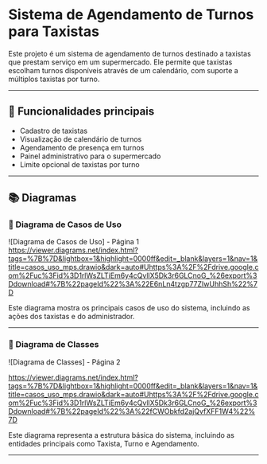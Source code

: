 # Sistema de Agendamento de Turnos para Taxistas

Este projeto é um sistema de agendamento de turnos destinado a taxistas que prestam serviço em um supermercado. Ele permite que taxistas escolham turnos disponíveis através de um calendário, com suporte a múltiplos taxistas por turno.

---

## 📌 Funcionalidades principais

- Cadastro de taxistas
- Visualização de calendário de turnos
- Agendamento de presença em turnos
- Painel administrativo para o supermercado
- Limite opcional de taxistas por turno

---

## 📚 Diagramas

### 📌 Diagrama de Casos de Uso

![Diagrama de Casos de Uso] - Página 1
https://viewer.diagrams.net/index.html?tags=%7B%7D&lightbox=1&highlight=0000ff&edit=_blank&layers=1&nav=1&title=casos_uso_mps.drawio&dark=auto#Uhttps%3A%2F%2Fdrive.google.com%2Fuc%3Fid%3D1rlWsZLTiEm6y4cQvllX5Dk3r6GLCnoG_%26export%3Ddownload#%7B%22pageId%22%3A%22E6nLn4tzgp77ZIwUhhSh%22%7D

Este diagrama mostra os principais casos de uso do sistema, incluindo as ações dos taxistas e do administrador.

---

### 📌 Diagrama de Classes

![Diagrama de Classes] - Página 2

https://viewer.diagrams.net/index.html?tags=%7B%7D&lightbox=1&highlight=0000ff&edit=_blank&layers=1&nav=1&title=casos_uso_mps.drawio&dark=auto#Uhttps%3A%2F%2Fdrive.google.com%2Fuc%3Fid%3D1rlWsZLTiEm6y4cQvllX5Dk3r6GLCnoG_%26export%3Ddownload#%7B%22pageId%22%3A%22fCWObkfd2ajQvfXFF1W4%22%7D

Este diagrama representa a estrutura básica do sistema, incluindo as entidades principais como Taxista, Turno e Agendamento.

---
